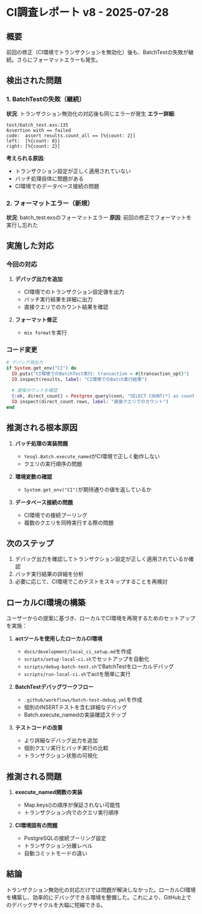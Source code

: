 # CI調査レポート v8 - 2025-07-28

## 概要
前回の修正（CI環境でトランザクションを無効化）後も、BatchTestの失敗が継続。さらにフォーマットエラーも発生。

## 検出された問題

### 1. BatchTestの失敗（継続）
**状況**: トランザクション無効化の対応後も同じエラーが発生
**エラー詳細**:
```
test/batch_test.exs:135
Assertion with == failed
code:  assert results.count_all == [%{count: 2}]
left:  [%{count: 0}]
right: [%{count: 2}]
```

**考えられる原因**:
- トランザクション設定が正しく適用されていない
- バッチ処理自体に問題がある
- CI環境でのデータベース接続の問題

### 2. フォーマットエラー（新規）
**状況**: batch_test.exsのフォーマットエラー
**原因**: 前回の修正でフォーマットを実行し忘れた

## 実施した対応

### 今回の対応
1. **デバッグ出力を追加**
   - CI環境でのトランザクション設定値を出力
   - バッチ実行結果を詳細に出力
   - 直接クエリでのカウント結果を確認

2. **フォーマット修正**
   - `mix format`を実行

### コード変更
```elixir
# デバッグ用出力
if System.get_env("CI") do
  IO.puts("CI環境でのBatchTest実行: transaction = #{transaction_opt}")
  IO.inspect(results, label: "CI環境でのBatch実行結果")
  
  # 直接カウントを確認
  {:ok, direct_count} = Postgrex.query(conn, "SELECT COUNT(*) as count FROM batch_test", [])
  IO.inspect(direct_count.rows, label: "直接クエリでのカウント")
end
```

## 推測される根本原因

1. **バッチ処理の実装問題**
   - `Yesql.Batch.execute_named`がCI環境で正しく動作しない
   - クエリの実行順序の問題

2. **環境変数の確認**
   - `System.get_env("CI")`が期待通りの値を返しているか

3. **データベース接続の問題**
   - CI環境での接続プーリング
   - 複数のクエリを同時実行する際の問題

## 次のステップ

1. デバッグ出力を確認してトランザクション設定が正しく適用されているか確認
2. バッチ実行結果の詳細を分析
3. 必要に応じて、CI環境でこのテストをスキップすることを再検討

## ローカルCI環境の構築

ユーザーからの提案に基づき、ローカルでCI環境を再現するためのセットアップを実施：

1. **actツールを使用したローカルCI環境**
   - `docs/development/local_ci_setup.md`を作成
   - `scripts/setup-local-ci.sh`でセットアップを自動化
   - `scripts/debug-batch-test.sh`でBatchTestをローカルデバッグ
   - `scripts/run-local-ci.sh`でactを簡単に実行

2. **BatchTestデバッグワークフロー**
   - `.github/workflows/batch-test-debug.yml`を作成
   - 個別のINSERTテストを含む詳細なデバッグ
   - Batch.execute_namedの実装確認ステップ

3. **テストコードの改善**
   - より詳細なデバッグ出力を追加
   - 個別クエリ実行とバッチ実行の比較
   - トランザクション状態の可視化

## 推測される問題

1. **execute_named関数の実装**
   - Map.keys()の順序が保証されない可能性
   - トランザクション内でのクエリ実行順序

2. **CI環境固有の問題**
   - PostgreSQLの接続プーリング設定
   - トランザクション分離レベル
   - 自動コミットモードの違い

## 結論

トランザクション無効化の対応だけでは問題が解決しなかった。ローカルCI環境を構築し、効率的にデバッグできる環境を整備した。これにより、GitHub上でのデバッグサイクルを大幅に短縮できる。
